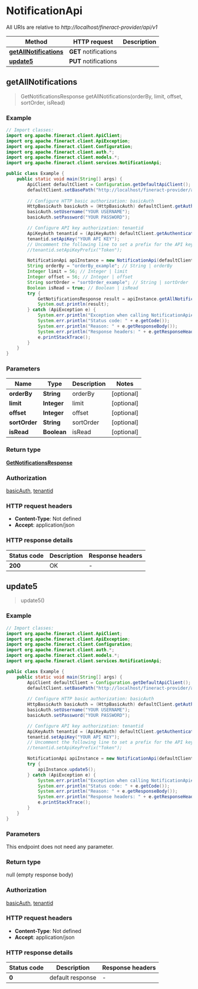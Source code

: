 # NotificationApi

All URIs are relative to *http://localhost/fineract-provider/api/v1*

| Method | HTTP request | Description |
|------------- | ------------- | -------------|
| [**getAllNotifications**](NotificationApi.md#getAllNotifications) | **GET** notifications |  |
| [**update5**](NotificationApi.md#update5) | **PUT** notifications |  |



## getAllNotifications

> GetNotificationsResponse getAllNotifications(orderBy, limit, offset, sortOrder, isRead)



### Example

```java
// Import classes:
import org.apache.fineract.client.ApiClient;
import org.apache.fineract.client.ApiException;
import org.apache.fineract.client.Configuration;
import org.apache.fineract.client.auth.*;
import org.apache.fineract.client.models.*;
import org.apache.fineract.client.services.NotificationApi;

public class Example {
    public static void main(String[] args) {
        ApiClient defaultClient = Configuration.getDefaultApiClient();
        defaultClient.setBasePath("http://localhost/fineract-provider/api/v1");
        
        // Configure HTTP basic authorization: basicAuth
        HttpBasicAuth basicAuth = (HttpBasicAuth) defaultClient.getAuthentication("basicAuth");
        basicAuth.setUsername("YOUR USERNAME");
        basicAuth.setPassword("YOUR PASSWORD");

        // Configure API key authorization: tenantid
        ApiKeyAuth tenantid = (ApiKeyAuth) defaultClient.getAuthentication("tenantid");
        tenantid.setApiKey("YOUR API KEY");
        // Uncomment the following line to set a prefix for the API key, e.g. "Token" (defaults to null)
        //tenantid.setApiKeyPrefix("Token");

        NotificationApi apiInstance = new NotificationApi(defaultClient);
        String orderBy = "orderBy_example"; // String | orderBy
        Integer limit = 56; // Integer | limit
        Integer offset = 56; // Integer | offset
        String sortOrder = "sortOrder_example"; // String | sortOrder
        Boolean isRead = true; // Boolean | isRead
        try {
            GetNotificationsResponse result = apiInstance.getAllNotifications(orderBy, limit, offset, sortOrder, isRead);
            System.out.println(result);
        } catch (ApiException e) {
            System.err.println("Exception when calling NotificationApi#getAllNotifications");
            System.err.println("Status code: " + e.getCode());
            System.err.println("Reason: " + e.getResponseBody());
            System.err.println("Response headers: " + e.getResponseHeaders());
            e.printStackTrace();
        }
    }
}
```

### Parameters


| Name | Type | Description  | Notes |
|------------- | ------------- | ------------- | -------------|
| **orderBy** | **String**| orderBy | [optional] |
| **limit** | **Integer**| limit | [optional] |
| **offset** | **Integer**| offset | [optional] |
| **sortOrder** | **String**| sortOrder | [optional] |
| **isRead** | **Boolean**| isRead | [optional] |

### Return type

[**GetNotificationsResponse**](GetNotificationsResponse.md)

### Authorization

[basicAuth](../README.md#basicAuth), [tenantid](../README.md#tenantid)

### HTTP request headers

- **Content-Type**: Not defined
- **Accept**: application/json


### HTTP response details
| Status code | Description | Response headers |
|-------------|-------------|------------------|
| **200** | OK |  -  |


## update5

> update5()



### Example

```java
// Import classes:
import org.apache.fineract.client.ApiClient;
import org.apache.fineract.client.ApiException;
import org.apache.fineract.client.Configuration;
import org.apache.fineract.client.auth.*;
import org.apache.fineract.client.models.*;
import org.apache.fineract.client.services.NotificationApi;

public class Example {
    public static void main(String[] args) {
        ApiClient defaultClient = Configuration.getDefaultApiClient();
        defaultClient.setBasePath("http://localhost/fineract-provider/api/v1");
        
        // Configure HTTP basic authorization: basicAuth
        HttpBasicAuth basicAuth = (HttpBasicAuth) defaultClient.getAuthentication("basicAuth");
        basicAuth.setUsername("YOUR USERNAME");
        basicAuth.setPassword("YOUR PASSWORD");

        // Configure API key authorization: tenantid
        ApiKeyAuth tenantid = (ApiKeyAuth) defaultClient.getAuthentication("tenantid");
        tenantid.setApiKey("YOUR API KEY");
        // Uncomment the following line to set a prefix for the API key, e.g. "Token" (defaults to null)
        //tenantid.setApiKeyPrefix("Token");

        NotificationApi apiInstance = new NotificationApi(defaultClient);
        try {
            apiInstance.update5();
        } catch (ApiException e) {
            System.err.println("Exception when calling NotificationApi#update5");
            System.err.println("Status code: " + e.getCode());
            System.err.println("Reason: " + e.getResponseBody());
            System.err.println("Response headers: " + e.getResponseHeaders());
            e.printStackTrace();
        }
    }
}
```

### Parameters

This endpoint does not need any parameter.

### Return type

null (empty response body)

### Authorization

[basicAuth](../README.md#basicAuth), [tenantid](../README.md#tenantid)

### HTTP request headers

- **Content-Type**: Not defined
- **Accept**: application/json


### HTTP response details
| Status code | Description | Response headers |
|-------------|-------------|------------------|
| **0** | default response |  -  |

